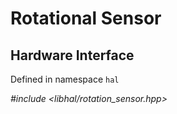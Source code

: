 # Rotational Sensor

## Hardware Interface
Defined in namespace `hal`

*#include <libhal/rotation_sensor.hpp>*

```{doxygenclass} hal::rotation_sensor
```
